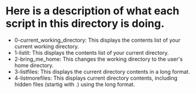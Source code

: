 # Here is a description of what each script in this directory is doing.

- 0-current_working_directory: This displays the contents list of your current working directory.
- 1-listit: This displays the contents list of your current directory.
- 2-bring_me_home: This changes the working directory to the user's home directory.
- 3-listfiles: This displays the current directory contents in a long format.
- 4-listmorefiles: This displays current directory contents, including hidden files (startig with .) using the long format.

